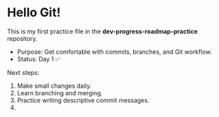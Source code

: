 # Hello Git!

This is my first practice file in the **dev-progress-roadmap-practice** repository.

- Purpose: Get comfortable with commits, branches, and Git workflow.
- Status: Day 1 ✅

Next steps:
1. Make small changes daily.
2. Learn branching and merging.
3. Practice writing descriptive commit messages.
4.
